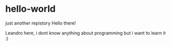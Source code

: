 # hello-world
just another repistory
Hello there!

Leandro here, i dont know anything about programming but i want to learn it :)
